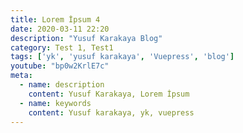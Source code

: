 ```yaml
---
title: Lorem İpsum 4
date: 2020-03-11 22:20
description: "Yusuf Karakaya Blog"
category: Test 1, Test1
tags: ['yk', 'yusuf karakaya', 'Vuepress', 'blog']
youtube: "bp0w2KrlE7c"
meta:
  - name: description
    content: Yusuf Karakaya, Lorem İpsum
  - name: keywords
    content: Yusuf karakaya, yk, vuepress
---
```

<Title/>
 


Lorem Ipsum, dizgi ve baskı endüstrisinde kullanılan mıgır metinlerdir. Lorem Ipsum, adı bilinmeyen bir matbaacının bir hurufat numune kitabı oluşturmak üzere bir yazı galerisini alarak karıştırdığı 1500'lerden beri endüstri standardı sahte metinler olarak kullanılmıştır. Beşyüz yıl boyunca varlığını sürdürmekle kalmamış, aynı zamanda pek değişmeden elektronik dizgiye de sıçramıştır. 1960'larda Lorem Ipsum pasajları da içeren Letraset yapraklarının yayınlanması ile ve yakın zamanda Aldus PageMaker gibi Lorem Ipsum sürümleri içeren masaüstü yayıncılık yazılımları ile popüler olmuştur.

#### Liste:
- [YkYazılım](https://ykyazilim.net)
- [YusufKarakaya.com.tr](https://yusufkarakaya.com.tr)

***

 <Youtube/>

 <Yk/>